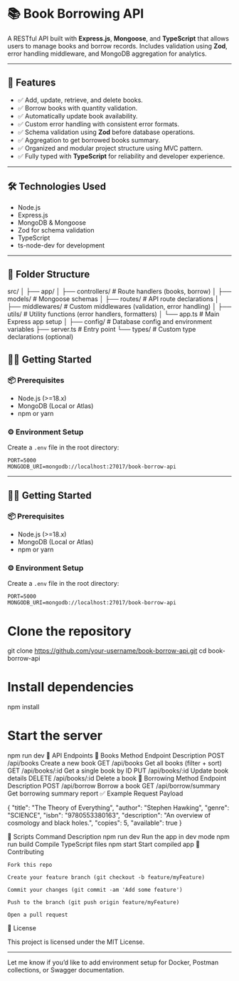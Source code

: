 # 📚 Book Borrowing API

A RESTful API built with **Express.js**, **Mongoose**, and **TypeScript** that allows users to manage books and borrow records. Includes validation using **Zod**, error handling middleware, and MongoDB aggregation for analytics.

---

## 🚀 Features

- ✅ Add, update, retrieve, and delete books.
- ✅ Borrow books with quantity validation.
- ✅ Automatically update book availability.
- ✅ Custom error handling with consistent error formats.
- ✅ Schema validation using **Zod** before database operations.
- ✅ Aggregation to get borrowed books summary.
- ✅ Organized and modular project structure using MVC pattern.
- ✅ Fully typed with **TypeScript** for reliability and developer experience.

---

## 🛠️ Technologies Used

- Node.js
- Express.js
- MongoDB & Mongoose
- Zod for schema validation
- TypeScript
- ts-node-dev for development

---

## 📁 Folder Structure

src/
│
├── app/
│ ├── controllers/ # Route handlers (books, borrow)
│ ├── models/ # Mongoose schemas
│ ├── routes/ # API route declarations
│ ├── middlewares/ # Custom middlewares (validation, error handling)
│ ├── utils/ # Utility functions (error handlers, formatters)
│ └── app.ts # Main Express app setup
│
├── config/ # Database config and environment variables
├── server.ts # Entry point
└── types/ # Custom type declarations (optional)

## 🧑‍💻 Getting Started

### 📦 Prerequisites

- Node.js (>=18.x)
- MongoDB (Local or Atlas)
- npm or yarn

### ⚙️ Environment Setup

Create a `.env` file in the root directory:

```env
PORT=5000
MONGODB_URI=mongodb://localhost:27017/book-borrow-api
```

---

## 🧑‍💻 Getting Started

### 📦 Prerequisites

- Node.js (>=18.x)
- MongoDB (Local or Atlas)
- npm or yarn

### ⚙️ Environment Setup

Create a `.env` file in the root directory:

```env
PORT=5000
MONGODB_URI=mongodb://localhost:27017/book-borrow-api
```

# Clone the repository

git clone https://github.com/your-username/book-borrow-api.git
cd book-borrow-api

# Install dependencies

npm install

# Start the server

npm run dev
🧪 API Endpoints
📘 Books
Method Endpoint Description
POST /api/books Create a new book
GET /api/books Get all books (filter + sort)
GET /api/books/:id Get a single book by ID
PUT /api/books/:id Update book details
DELETE /api/books/:id Delete a book
🔄 Borrowing
Method Endpoint Description
POST /api/borrow Borrow a book
GET /api/borrow/summary Get borrowing summary report
✅ Example Request Payload

{
"title": "The Theory of Everything",
"author": "Stephen Hawking",
"genre": "SCIENCE",
"isbn": "9780553380163",
"description": "An overview of cosmology and black holes.",
"copies": 5,
"available": true
}

🧹 Scripts
Command Description
npm run dev Run the app in dev mode
npm run build Compile TypeScript files
npm start Start compiled app
📩 Contributing

    Fork this repo

    Create your feature branch (git checkout -b feature/myFeature)

    Commit your changes (git commit -am 'Add some feature')

    Push to the branch (git push origin feature/myFeature)

    Open a pull request

📃 License

This project is licensed under the MIT License.

---

Let me know if you’d like to add environment setup for Docker, Postman collections, or Swagger documentation.

